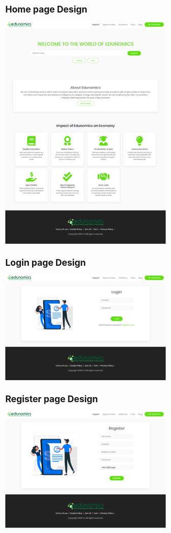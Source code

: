 # Home page Design

![](screenshots/homepage.png)

# Login page Design

![](screenshots/LoginPage.png)

# Register page Design

![](screenshots/RegisterPage.png)
